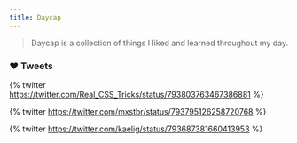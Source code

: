 ```yaml
---
title: Daycap
---
```


> Daycap is a collection of things I liked and learned throughout my day.

### :heart: Tweets

{% twitter https://twitter.com/Real_CSS_Tricks/status/793803763467386881 %}

{% twitter https://twitter.com/mxstbr/status/793795126258720768 %}

{% twitter https://twitter.com/kaelig/status/793687381660413953 %}


